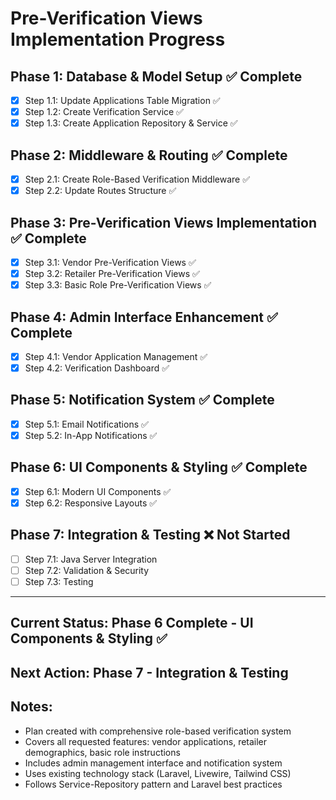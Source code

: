 # Pre-Verification Views Implementation Progress

## Phase 1: Database & Model Setup ✅ Complete
- [x] Step 1.1: Update Applications Table Migration ✅ 
- [x] Step 1.2: Create Verification Service ✅
- [x] Step 1.3: Create Application Repository & Service ✅

## Phase 2: Middleware & Routing ✅ Complete
- [x] Step 2.1: Create Role-Based Verification Middleware ✅
- [x] Step 2.2: Update Routes Structure ✅

## Phase 3: Pre-Verification Views Implementation ✅ Complete
- [x] Step 3.1: Vendor Pre-Verification Views ✅
- [x] Step 3.2: Retailer Pre-Verification Views ✅
- [x] Step 3.3: Basic Role Pre-Verification Views ✅

## Phase 4: Admin Interface Enhancement ✅ Complete
- [x] Step 4.1: Vendor Application Management ✅
- [x] Step 4.2: Verification Dashboard ✅

## Phase 5: Notification System ✅ Complete
- [x] Step 5.1: Email Notifications ✅
- [x] Step 5.2: In-App Notifications ✅

## Phase 6: UI Components & Styling ✅ Complete
- [x] Step 6.1: Modern UI Components ✅
- [x] Step 6.2: Responsive Layouts ✅

## Phase 7: Integration & Testing ❌ Not Started
- [ ] Step 7.1: Java Server Integration
- [ ] Step 7.2: Validation & Security  
- [ ] Step 7.3: Testing

---

## Current Status: Phase 6 Complete - UI Components & Styling ✅
## Next Action: Phase 7 - Integration & Testing

## Notes:
- Plan created with comprehensive role-based verification system
- Covers all requested features: vendor applications, retailer demographics, basic role instructions
- Includes admin management interface and notification system
- Uses existing technology stack (Laravel, Livewire, Tailwind CSS)
- Follows Service-Repository pattern and Laravel best practices
